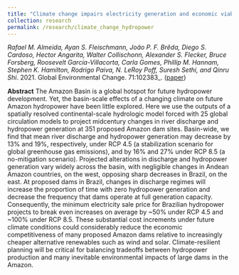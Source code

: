 ```yaml
---
title: "Climate change impairs electricity generation and economic viability of future Amazon hydropower"
collection: research
permalink: /research/climate_change_hydropower
---
```


_Rafael M. Almeida, Ayan S. Fleischmann, João P. F. Brêda, Diego S. Cardoso, Hector Angarita, Walter Collischonn, Alexander S. Flecker, Bruce Forsberg, Roosevelt García-Villacorta, Carla Gomes, Phillip M. Hannam, Stephen K. Hamilton, Rodrigo Paiva, N. LeRoy Poff, Suresh Sethi, and Qinru Shi_. 2021. Global Environmental Change. 71:102383_. ([paper](https://doi.org/10.1016/j.gloenvcha.2021.102383))

**Abstract**
The Amazon Basin is a global hotspot for future hydropower development. Yet, the basin-scale effects of a changing climate on future Amazon hydropower have been little explored. Here we use the outputs of a spatially resolved continental-scale hydrologic model forced with 25 global circulation models to project midcentury changes in river discharge and hydropower generation at 351 proposed Amazon dam sites.  Basin-wide, we find that mean river discharge and hydropower generation may decrease by 13% and 19%, respectively, under RCP 4.5 (a stabilization scenario for global greenhouse gas emissions), and by 16% and 27% under RCP 8.5 (a no-mitigation scenario). Projected alterations in discharge and hydropower generation vary widely across the basin, with negligible changes in Andean Amazon countries, on the west, opposing sharp decreases in Brazil, on the east. At proposed dams in Brazil, changes in discharge regimes will increase the proportion of time with zero hydropower generation and decrease the frequency that dams operate at full generation capacity. Consequently, the minimum electricity sale price for Brazilian hydropower projects to break even increases on average by ~50% under RCP 4.5 and ~100% under RCP 8.5. These substantial cost increments under future climate conditions could considerably reduce the economic competitiveness of many proposed Amazon dams relative to increasingly cheaper alternative renewables such as wind and solar. Climate-resilient planning will be critical for balancing tradeoffs between hydropower production and many inevitable environmental impacts of large dams in the Amazon.




